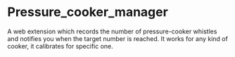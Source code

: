 # Pressure_cooker_manager
A web extension which records the number of pressure-cooker whistles and notifies you when the target number is reached. It works for any kind of cooker, it calibrates for specific one.
